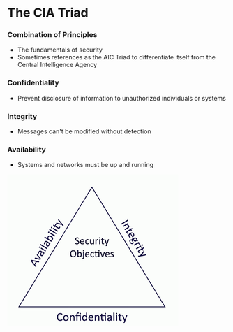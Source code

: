# The CIA Triad
### Combination of Principles
- The fundamentals of security
- Sometimes references as the AIC Triad to differentiate itself from the Central Intelligence Agency
### Confidentiality
- Prevent disclosure of information to unauthorized individuals or systems
### Integrity
- Messages can't be modified without detection
### Availability
- Systems and networks must be up and running

![](attachments/Pasted%20image%2020240508162034.png)

